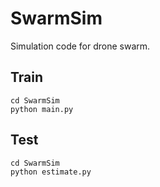 # SwarmSim
Simulation code for drone swarm.

## Train
```<shell>
cd SwarmSim
python main.py
```

## Test
```<shell>
cd SwarmSim
python estimate.py
```
